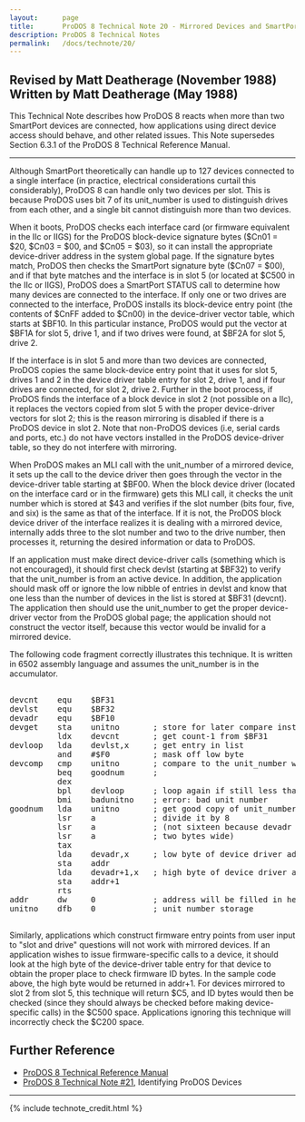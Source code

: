 ```yaml
---
layout:      page
title:       ProDOS 8 Technical Note 20 - Mirrored Devices and SmartPort
description: ProDOS 8 Technical Notes
permalink:   /docs/technote/20/
---
```




<h2>Revised by Matt Deatherage (November 1988)
<br>Written by Matt Deatherage (May 1988)</h2>

<p>This Technical Note describes how ProDOS 8 reacts when more than two
SmartPort devices are connected, how applications using direct device
access should behave, and other related issues.  This Note supersedes
Section 6.3.1 of the ProDOS 8 Technical Reference Manual.</p>

<hr>

<p>Although SmartPort theoretically can handle up to 127 devices connected to a 
single interface (in practice, electrical considerations curtail this 
considerably), ProDOS 8 can handle only two devices per slot.  This is because 
ProDOS uses bit 7 of its unit_number is used to distinguish drives from each 
other, and a single bit cannot distinguish more than two devices.</p>

<p>When it boots, ProDOS checks each interface card (or firmware equivalent in 
the IIc or IIGS) for the ProDOS block-device signature bytes ($Cn01 = $20, 
$Cn03 = $00, and $Cn05 = $03), so it can install the appropriate device-driver 
address in the system global page.  If the signature bytes match, ProDOS then 
checks the SmartPort signature byte ($Cn07 = $00), and if that byte matches 
and the interface is in slot 5 (or located at $C500 in the IIc or IIGS), 
ProDOS does a SmartPort STATUS call to determine how many devices are 
connected to the interface.  If only one or two drives are connected to the 
interface, ProDOS installs its block-device entry point (the contents of $CnFF 
added to $Cn00) in the device-driver vector table, which starts at $BF10.  In 
this particular instance, ProDOS would put the vector at $BF1A for slot 5, 
drive 1, and if two drives were found, at $BF2A for slot 5, drive 2.</p>

<p>If the interface is in slot 5 and more than two devices are connected,
ProDOS copies the same block-device entry point that it uses for slot 5,
drives 1 and 2 in the device driver table entry for slot 2, drive 1, and
if four drives are connected, for slot 2, drive 2.  Further in the boot
process, if ProDOS finds the interface of a block device in slot 2 (not
possible on a IIc), it replaces the vectors copied from slot 5 with the
proper device-driver vectors for slot 2; this is the reason mirroring is
disabled if there is a ProDOS device in slot 2.  Note that non-ProDOS
devices (i.e, serial cards and ports, etc.) do not have vectors installed
in the ProDOS device-driver table, so they do not interfere with
mirroring.</p>

<p>When ProDOS makes an MLI call with the unit_number of a mirrored device, it 
sets up the call to the device driver then goes through the vector in the 
device-driver table starting at $BF00.  When the block device driver (located 
on the interface card or in the firmware) gets this MLI call, it checks the 
unit number which is stored at $43 and verifies if the slot number (bits four, 
five, and six) is the same as that of the interface.  If it is not, the ProDOS 
block device driver of the interface realizes it is dealing with a mirrored 
device, internally adds three to the slot number and two to the drive number, 
then processes it, returning the desired information or data to ProDOS.</p>

<p>If an application must make direct device-driver calls (something which
is not encouraged), it should first check devlst (starting at $BF32) to
verify that the unit_number is from an active device.  In addition, the
application should mask off or ignore the low nibble of entries in devlst
and know that one less than the number of devices in the list is stored at
$BF31 (devcnt).  The application then should use the unit_number to get
the proper device-driver vector from the ProDOS global page; the
application should not construct the vector itself, because this vector
would be invalid for a mirrored device.</p>

<p>The following code fragment correctly illustrates this technique.  It is 
written in 6502 assembly language and assumes the unit_number is in the 
accumulator.</p>

<pre>

devcnt    equ    $BF31
devlst    equ    $BF32
devadr    equ    $BF10
devget    sta    unitno       ; store for later compare instruction
          ldx    devcnt       ; get count-1 from $BF31
devloop   lda    devlst,x     ; get entry in list
          and    #$F0         ; mask off low byte
devcomp   cmp    unitno       ; compare to the unit_number we filled in
          beq    goodnum      ;
          dex
          bpl    devloop      ; loop again if still less than $80
          bmi    badunitno    ; error: bad unit number
goodnum   lda    unitno       ; get good copy of unit_number
          lsr    a            ; divide it by 8
          lsr    a            ; (not sixteen because devadr entries are
          lsr    a            ; two bytes wide)
          tax
          lda    devadr,x     ; low byte of device driver address
          sta    addr
          lda    devadr+1,x   ; high byte of device driver address
          sta    addr+1
          rts
addr      dw     0            ; address will be filled in here by goodnum
unitno    dfb    0            ; unit number storage

</pre>

<p>Similarly, applications which construct firmware entry points from user
input to "slot and drive" questions will not work with mirrored devices.  
If an application wishes to issue firmware-specific calls to a device, it
should look at the high byte of the device-driver table entry for that
device to obtain the proper place to check firmware ID bytes.  In the
sample code above, the high byte would be returned in addr+1.  For devices
mirrored to slot 2 from slot 5, this technique will return $C5, and ID
bytes would then be checked (since they should always be checked before
making device-specific calls) in the $C500 space.  Applications ignoring
this technique will incorrectly check the $C200 space.</p>


<h2>Further Reference</h2>

<ul>
<li><a href="/docs/techref/">ProDOS 8 Technical Reference Manual</a></li>
<li><a href="/docs/technote/21/">ProDOS 8 Technical Note #21</a>, Identifying 
ProDOS Devices</li>
</ul>

<hr>


{% include technote_credit.html %}

